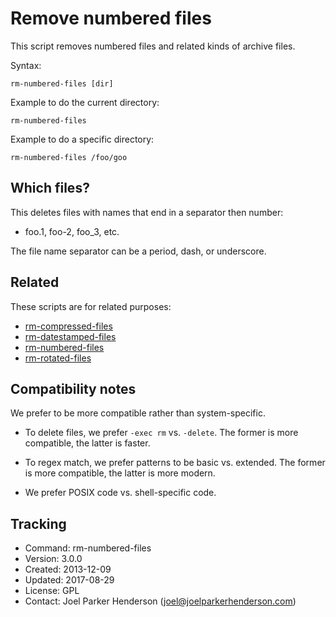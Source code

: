# Remove numbered files

This script removes numbered files and related kinds of archive files.

Syntax:

    rm-numbered-files [dir]

Example to do the current directory:

    rm-numbered-files

Example to do a specific directory:

    rm-numbered-files /foo/goo


## Which files?

This deletes files with names that end in a separator then number:

  * foo.1, foo-2, foo_3, etc.

The file name separator can be a period, dash, or underscore.


## Related

These scripts are for related purposes:

  * [rm-compressed-files](https://github.com/SixArm/rm-compressed-files)
  * [rm-datestamped-files](https://github.com/SixArm/rm-datestamped-files)
  * [rm-numbered-files](https://github.com/SixArm/rm-numbered-files)
  * [rm-rotated-files](https://github.com/SixArm/rm-rotated-files)


## Compatibility notes

We prefer to be more compatible rather than system-specific.

  * To delete files, we prefer `-exec rm` vs. `-delete`.
    The former is more compatible, the latter is faster.

  * To regex match, we prefer patterns to be basic vs. extended.
    The former is more compatible, the latter is more modern.

  * We prefer POSIX code vs. shell-specific code.


## Tracking

  * Command: rm-numbered-files
  * Version: 3.0.0
  * Created: 2013-12-09
  * Updated: 2017-08-29
  * License: GPL
  * Contact: Joel Parker Henderson (joel@joelparkerhenderson.com)

